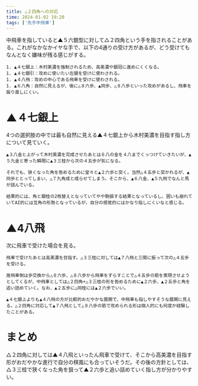 ```yaml
---
title: △２四角への対応
time: 2024-01-02 19:20
tags: ['先手中飛車']
---
```


<MultiColumns>
  <Column>
    中飛車を指していると▲５六銀型に対して△２四角という手を指されることがある。これがなかなかイヤな手で、以下の4通りの受け方があるが、どう受けてもなんとなく嫌味が残る感じがする。

    1. ▲４七銀上：木村美濃を強制されるため、高美濃や銀冠に進めにくくなる。
    1. ▲４七銀引：攻めに使いたい左銀を受けに使わされる。
    1. ▲４八飛：攻めの中心である飛車を受けに使わされる。
    1. ▲６八角：自然に見えるが、後に△８六歩、▲同歩、△８八歩といった攻めがあるし、飛車を振り直しにくい。
  </Column>
  <Column>
    <KifuPlayer sfen='position sfen ln3g1nl/1r2g1k2/p1psps1p1/3p1ppbp/1p2P4/2PPSP2P/PPB3PP1/4R1SK1/LN1G1G1NL b - 31' />
  </Column>
</MultiColumns>

# ▲４七銀上

<MultiColumns>
  <Column>
    4つの選択肢の中では最も自然に見える▲４七銀上から木村美濃を目指す指し方について見ていく。

    ▲３八金と上がって木村美濃を完成させたあとは６八の金を４八までくっつけていきたいが、▲５九金と寄った瞬間に▲３三桂から次の４五歩が気になる。

    それでも、狭くなった角を咎めるために堂々と▲２六歩と突く。当然△４五歩と突かれるが、▲同歩ととってしまい、△７九角成と成らせてしまう。そこから、▲６八金、▲５九飛でなんと馬が詰んでいる。
    
    結果的には、角と銀桂の2枚替えとなっていてやや駒損する結果となっているし、囲いも崩れていてAI的には互角の形勢となっているが、自分の感覚的にはかなり指しにくいなと感じる。
  </Column>
  <Column>
    <KifuPlayer sfen='position sfen ln3g1nl/1r2g1k2/p1psps1p1/3p1ppbp/1p2P4/2PPSP2P/PPB3PP1/4R1SK1/LN1G1G1NL b - 31 moves 3h4g 3b2b 4i3h 4a3b 6i5i 2a3c 2g2f 4d4e 4f4e 2d7i+ 5i6h 7i8i 5h5i 8i5f 4g5f' />
  </Column>
</MultiColumns>

# ▲4八飛

<MultiColumns>
  <Column>
    次に飛車で受けた場合を見る。

    飛車で受けたあとは高美濃を目指す。△３三桂に対しては▲７八飛と三間に振って次の△４五歩を受ける。

    居飛車側は歩交換から△８六歩、△８八歩から飛車をずらすことで△４五歩の筋を実現させようとしてくるが、中飛車としては△２四角+△３三桂の形を咎めるために▲２六歩、▲２五歩と角を追い詰めていく。なお、▲２五歩に△同桂には▲２六歩でいい。

    ▲４七銀上よりも▲４八飛の方が比較的おだやかな展開で、中飛車も指しやすそうな展開に見える。△２四角に対応して▲７八飛として△８八歩の筋で攻められる形は個人的にも何度か経験したことがある。
  </Column>
  <Column>
    <KifuPlayer sfen='position sfen ln3g1nl/1r2g1k2/p1psps1p1/3p1ppbp/1p2P4/2PPSP2P/PPB3PP1/4R1SK1/LN1G1G1NL b - 31 moves 5h4h 3b2b 6i5h 4a3b 5h4g 2a3c 4h7h 5c5d 5e5d 6c5d P*5e 5d6c 2g2f 4d4e 4f4e 8e8f 8g8f P*8h 2f2e 2d1c 1f1e' />
  </Column>
</MultiColumns>

# まとめ
△２四角に対しては▲４八飛といったん飛車で受けて、そこから高美濃を目指す形がおだやかな進行で自分の棋風にも合っていそうだ。その後の方針としては、△３三桂で狭くなった角を狙って▲２六歩と追い詰めていく指し方が分かりやすい。
